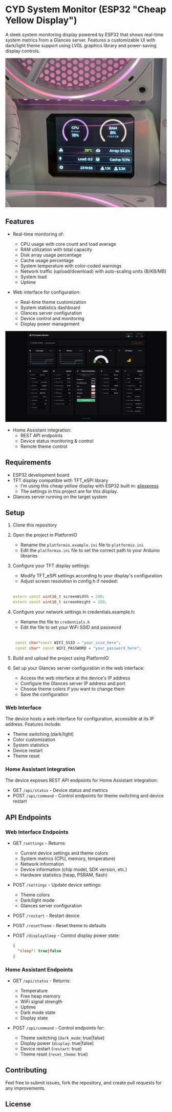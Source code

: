 # CYD System Monitor (ESP32 "Cheap Yellow Display")

A sleek system monitoring display powered by ESP32 that shows real-time system metrics from a Glances server. Features a customizable UI with dark/light theme support using LVGL graphics library and power-saving display controls.

![Unraid](Images/device.jpeg)

## Features

- Real-time monitoring of:
  - CPU usage with core count and load average
  - RAM utilization with total capacity
  - Disk array usage percentage
  - Cache usage percentage
  - System temperature with color-coded warnings
  - Network traffic (upload/download) with auto-scaling units (B/KB/MB)
  - System load
  - Uptime

- Web interface for configuration:
  - Real-time theme customization
  - System statistics dashboard
  - Glances server configuration
  - Device control and monitoring
  - Display power management

![Web UI](Images/web.png)

- Home Assistant integration:
  - REST API endpoints
  - Device status monitoring & control
  - Remote theme control

## Requirements

- ESP32 development board
- TFT display compatible with TFT_eSPI library
  - I'm using this cheap yellow display with ESP32 built in: [aliexpress](https://s.click.aliexpress.com/e/_olrdG2w)
  - The settings in this project are for this display.
- Glances server running on the target system

## Setup

1. Clone this repository
2. Open the project in PlatformIO

   - Rename the `platformio.example.ini` file to `platformio.ini`
   - Edit the `platformio.ini` file to set the correct path to your Arduino libraries

3. Configure your TFT display settings:
   - Modify TFT_eSPI settings according to your display's configuration
   - Adjust screen resolution in config.h if needed:

   ```cpp

   extern const uint16_t screenWidth = 240;
   extern const uint16_t screenHeight = 320;

   ```

4. Configure your network settings in credentials.example.h:

   - Rename the file to `credentials.h`
   - Edit the file to set your WiFi SSID and password

   ```cpp

    const char*const WIFI_SSID = "your_ssid_here";
    const char* const WIFI_PASSWORD = "your_password_here";

   ```

5. Build and upload the project using PlatformIO

6. Set up your Glances server configuration in the web interface:

   - Access the web interface at the device's IP address
   - Configure the Glances server IP address and port
   - Choose theme colors if you want to change them
   - Save the configuration

### Web Interface

The device hosts a web interface for configuration, accessible at its IP address. Features include:

- Theme switching (dark/light)
- Color customization
- System statistics
- Device restart
- Theme reset

### Home Assistant Integration

The device exposes REST API endpoints for Home Assistant integration:

- GET `/api/status` - Device status and metrics
- POST `/api/command` - Control endpoints for theme switching and device restart

## API Endpoints

### Web Interface Endpoints

- GET `/settings` - Returns:
  - Current device settings and theme colors
  - System metrics (CPU, memory, temperature)
  - Network information
  - Device information (chip model, SDK version, etc.)
  - Hardware statistics (heap, PSRAM, flash)

- POST `/settings` - Update device settings:
  - Theme colors
  - Dark/light mode
  - Glances server configuration

- POST `/restart` - Restart device
- POST `/resetTheme` - Reset theme to defaults
- POST `/displaySleep` - Control display power state:

  ```json
  {
    "sleep": true|false
  }
  ```

### Home Assistant Endpoints

- GET `/api/status` - Returns:
  - Temperature
  - Free heap memory
  - WiFi signal strength
  - Uptime
  - Dark mode state
  - Display state

- POST `/api/command` - Control endpoints for:
  - Theme switching (`dark_mode`: true|false)
  - Display power (`display`: true|false)
  - Device restart (`restart`: true)
  - Theme reset (`reset_theme`: true)

## Contributing

Feel free to submit issues, fork the repository, and create pull requests for any improvements.

## License
